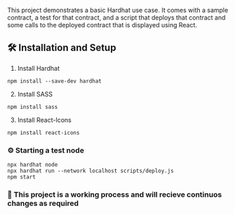 This project demonstrates a basic Hardhat use case. It comes with a sample contract, a test for that contract, and a script that deploys that contract and some calls to the deployed contract that is displayed using React. 
 
## 🛠 Installation and Setup

1. Install Hardhat
```
npm install --save-dev hardhat
```
2. Install SASS
```
npm install sass
```
3. Install React-Icons
```
npm install react-icons
```

### ⚙️ Starting a test node
```
npx hardhat node
npx hardhat run --network localhost scripts/deploy.js
npm start
```
### 🚨 This project is a working process and will recieve continuos changes as required
